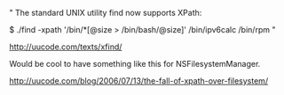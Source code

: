 "
The standard UNIX utility find now supports XPath:

$ ./find -xpath '/bin/*[@size > /bin/bash/@size]'
/bin/ipv6calc
/bin/rpm
"

http://uucode.com/texts/xfind/

Would be cool to have something like this for NSFilesystemManager.

http://uucode.com/blog/2006/07/13/the-fall-of-xpath-over-filesystem/
